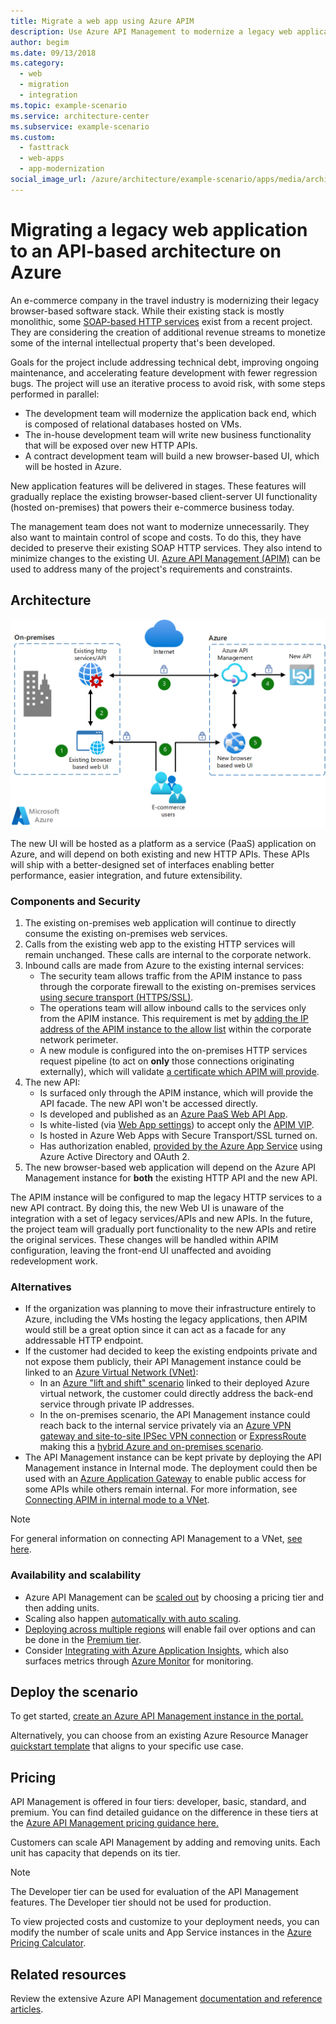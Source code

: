 ```yaml
---
title: Migrate a web app using Azure APIM
description: Use Azure API Management to modernize a legacy web application.
author: begim
ms.date: 09/13/2018
ms.category:
  - web
  - migration
  - integration
ms.topic: example-scenario
ms.service: architecture-center
ms.subservice: example-scenario
ms.custom:
  - fasttrack
  - web-apps
  - app-modernization
social_image_url: /azure/architecture/example-scenario/apps/media/architecture-apim-api-scenario.png
---
```


# Migrating a legacy web application to an API-based architecture on Azure

An e-commerce company in the travel industry is modernizing their legacy browser-based software stack. While their existing stack is mostly monolithic, some [SOAP-based HTTP services][soap] exist from a recent project. They are considering the creation of additional revenue streams to monetize some of the internal intellectual property that's been developed.

Goals for the project include addressing technical debt, improving ongoing maintenance, and accelerating feature development with fewer regression bugs. The project will use an iterative process to avoid risk, with some steps performed in parallel:

- The development team will modernize the application back end, which is composed of relational databases hosted on VMs.
- The in-house development team will write new business functionality that will be exposed over new HTTP APIs.
- A contract development team will build a new browser-based UI, which will be hosted in Azure.

New application features will be delivered in stages. These features will gradually replace the existing browser-based client-server UI functionality (hosted on-premises) that powers their e-commerce business today.

The management team does not want to modernize unnecessarily. They also want to maintain control of scope and costs. To do this, they have decided to preserve their existing SOAP HTTP services. They also intend to minimize changes to the existing UI. [Azure API Management (APIM)][apim] can be used to address many of the project's requirements and constraints.

## Architecture

![Architecture diagram][architecture]

The new UI will be hosted as a platform as a service (PaaS) application on Azure, and will depend on both existing and new HTTP APIs. These APIs will ship with a better-designed set of interfaces enabling better performance, easier integration, and future extensibility.

### Components and Security

1. The existing on-premises web application will continue to directly consume the existing on-premises web services.
2. Calls from the existing web app to the existing HTTP services will remain unchanged. These calls are internal to the corporate network.
3. Inbound calls are made from Azure to the existing internal services:
    - The security team allows traffic from the APIM instance to pass through the corporate firewall to the existing on-premises services [using secure transport (HTTPS/SSL)][apim-ssl].
    - The operations team will allow inbound calls to the services only from the APIM instance. This requirement is met by [adding the IP address of the APIM instance to the allow list][apim-allow-ip] within the corporate network perimeter.
    - A new module is configured into the on-premises HTTP services request pipeline (to act on **only** those connections originating externally), which will validate [a certificate which APIM will provide][apim-mutualcert-auth].
4. The new API:
    - Is surfaced only through the APIM instance, which will provide the API facade. The new API won't be accessed directly.
    - Is developed and published as an [Azure PaaS Web API App][azure-api-apps].
    - Is white-listed (via [Web App settings][azure-appservice-ip-restrict]) to accept only the [APIM VIP][apim-faq-vip].
    - Is hosted in Azure Web Apps with Secure Transport/SSL turned on.
    - Has authorization enabled, [provided by the Azure App Service][azure-appservice-auth] using Azure Active Directory and OAuth 2.
5. The new browser-based web application will depend on the Azure API Management instance for **both** the existing HTTP API and the new API.

The APIM instance will be configured to map the legacy HTTP services to a new API contract. By doing this, the new Web UI is unaware of the integration with a set of legacy services/APIs and new APIs. In the future, the project team will gradually port functionality to the new APIs and retire the original services. These changes will be handled within APIM configuration, leaving the front-end UI unaffected and avoiding redevelopment work.

### Alternatives

- If the organization was planning to move their infrastructure entirely to Azure, including the VMs hosting the legacy applications, then APIM would still be a great option since it can act as a facade for any addressable HTTP endpoint.
- If the customer had decided to keep the existing endpoints private and not expose them publicly, their API Management instance could be linked to an [Azure Virtual Network (VNet)][azure-vnet]:
  - In an [Azure "lift and shift" scenario][azure-vm-lift-shift] linked to their deployed Azure virtual network, the customer could directly address the back-end service through private IP addresses.
  - In the on-premises scenario, the API Management instance could reach back to the internal service privately via an [Azure VPN gateway and site-to-site IPSec VPN connection][azure-vpn] or [ExpressRoute][azure-er] making this a [hybrid Azure and on-premises scenario][azure-hybrid].
- The API Management instance can be kept private by deploying the API Management instance in Internal mode. The deployment could then be used with an [Azure Application Gateway][azure-appgw] to enable public access for some APIs while others remain internal. For more information, see [Connecting APIM in internal mode to a VNet][apim-vnet-internal].

> [!NOTE]
> For general information on connecting API Management to a VNet, [see here][apim-vnet].

### Availability and scalability

- Azure API Management can be [scaled out][apim-scaleout] by choosing a pricing tier and then adding units.
- Scaling also happen [automatically with auto scaling][apim-autoscale].
- [Deploying across multiple regions][apim-multi-regions] will enable fail over options and can be done in the [Premium tier][apim-pricing].
- Consider [Integrating with Azure Application Insights][azure-apim-ai], which also surfaces metrics through [Azure Monitor][azure-mon] for monitoring.

## Deploy the scenario

To get started, [create an Azure API Management instance in the portal.][apim-create]

Alternatively, you can choose from an existing Azure Resource Manager [quickstart template][azure-quickstart-templates-apim] that aligns to your specific use case.

## Pricing

API Management is offered in four tiers: developer, basic, standard, and premium. You can find detailed guidance on the difference in these tiers at the [Azure API Management pricing guidance here.][apim-pricing]

Customers can scale API Management by adding and removing units. Each unit has capacity that depends on its tier.

> [!NOTE]
> The Developer tier can be used for evaluation of the API Management features. The Developer tier should not be used for production.

To view projected costs and customize to your deployment needs, you can modify the number of scale units and App Service instances in the [Azure Pricing Calculator][pricing-calculator].

## Related resources

Review the extensive Azure API Management [documentation and reference articles][apim].

<!-- links -->

[architecture]: ./media/architecture-apim-api-scenario.png
[apim-create]: https://docs.microsoft.com/azure/api-management/get-started-create-service-instance
[apim-multi-regions]: https://docs.microsoft.com/azure/api-management/api-management-howto-deploy-multi-region
[apim-autoscale]: https://docs.microsoft.com/azure/api-management/api-management-howto-autoscale
[apim-scaleout]: https://docs.microsoft.com/azure/api-management/upgrade-and-scale
[azure-apim-ai]: https://docs.microsoft.com/azure/api-management/api-management-howto-app-insights
[azure-mon]: https://docs.microsoft.com/azure/monitoring-and-diagnostics/monitoring-overview
[azure-appgw]: https://docs.microsoft.com/azure/application-gateway/application-gateway-introduction
[apim-vnet-internal]: https://docs.microsoft.com/azure/api-management/api-management-howto-integrate-internal-vnet-appgateway
[apim-vnet]: https://docs.microsoft.com/azure/api-management/api-management-using-with-vnet
[azure-hybrid]: ../../reference-architectures/hybrid-networking/index.md
[azure-er]: https://docs.microsoft.com/azure/expressroute/expressroute-introduction
[azure-vpn]: https://docs.microsoft.com/azure/vpn-gateway/vpn-gateway-howto-site-to-site-resource-manager-portal
[azure-vnet]: https://docs.microsoft.com/azure/virtual-network/virtual-networks-overview
[azure-appservice-auth]: https://docs.microsoft.com/azure/app-service/app-service-authentication-overview#identity-providers
[apim-faq-vip]: https://docs.microsoft.com/azure/api-management/api-management-faq#how-can-i-secure-the-connection-between-the-api-management-gateway-and-my-back-end-services
[azure-appservice-ip-restrict]: https://docs.microsoft.com/azure/app-service/app-service-ip-restrictions
[azure-api-apps]: https://docs.microsoft.com/azure/app-service
[apim-ssl]: https://docs.microsoft.com/azure/api-management/api-management-howto-manage-protocols-ciphers
[apim-mutualcert-auth]: https://docs.microsoft.com/azure/api-management/api-management-howto-mutual-certificates
[apim-allow-ip]: https://docs.microsoft.com/azure/api-management/api-management-faq#how-can-i-secure-the-connection-between-the-api-management-gateway-and-my-back-end-services
[apim]: https://docs.microsoft.com/azure/api-management/api-management-key-concepts
[azure-vm-lift-shift]: https://azure.microsoft.com/resources/azure-virtual-datacenter-lift-and-shift-guide
[apim-pricing]: https://azure.microsoft.com/pricing/details/api-management
[azure-quickstart-templates-apim]: https://azure.microsoft.com/resources/templates/?term=API+Management&pageNumber=1
[soap]: https://en.wikipedia.org/wiki/SOAP
[pricing-calculator]: https://azure.com/e/0e916a861fac464db61342d378cc0bd6
